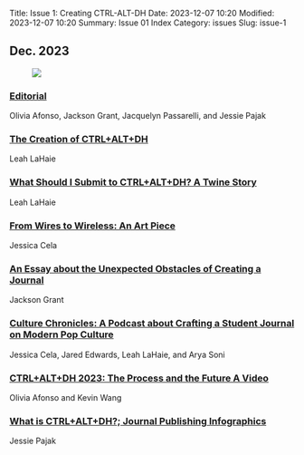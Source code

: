 Title: Issue 1: Creating CTRL-ALT-DH
Date: 2023-12-07 10:20
Modified: 2023-12-07 10:20
Summary: Issue 01 Index
Category: issues
Slug: issue-1

## Dec. 2023

<div class="index-cover">
<figure>
<img src="{static}/images/cover-issue1.webp">
</figure>
</div>

<div class="article">
<h3><a href="{filename}/posts/issue1-1.md">Editorial</a></h3>
<p>Olivia Afonso, Jackson Grant, Jacquelyn Passarelli, and Jessie Pajak</p>
</div>

<div class="article">
<h3><a href="{filename}/posts/issue1-2.md">The Creation of CTRL+ALT+DH</a></h3>
<p>Leah LaHaie</p>
</div>

<div class="article">
<h3><a href="{filename}/posts/issue1-3.md">What Should I Submit to CTRL+ALT+DH? A Twine Story</a></h3>
<p>Leah LaHaie</p>
</div>

<div class="article">
<h3><a href="{filename}/posts/issue1-4.md">From Wires to Wireless: An Art Piece</a></h3>
<p>Jessica Cela</p>
</div>

<div class="article">
<h3><a href="{filename}/posts/issue1-5.md">An Essay about the Unexpected Obstacles of Creating a Journal</a></h3>
<p>Jackson Grant</p>
</div>

<div class="article">
<h3><a href="{filename}/posts/issue1-6.md">Culture Chronicles: A Podcast about Crafting a Student Journal on Modern Pop Culture</a></h3>
<p>Jessica Cela, Jared Edwards, Leah LaHaie, and Arya Soni</p>
</div>

<div class="article">
<h3><a href="{filename}/posts/issue1-7.md">CTRL+ALT+DH 2023: The Process and the Future A Video</a></h3>
<p>Olivia Afonso and Kevin Wang</p>
</div>

<div class="article">
<h3><a href="{filename}/posts/issue1-8.md">What is CTRL+ALT+DH?; Journal Publishing Infographics</a></h3>
<p>Jessie Pajak</p>
</div>